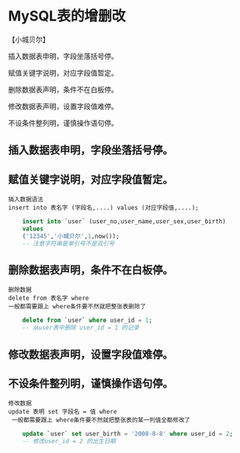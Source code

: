 # MySQL表的增删改

【小城贝尔】

插入数据表申明，字段坐落括号停。

赋值关键字说明，对应字段值暂定。

删除数据表声明，条件不在白板停。

修改数据表声明，设置字段值难停。

不设条件整列明，谨慎操作语句停。


##  插入数据表申明，字段坐落括号停。
##  赋值关键字说明，对应字段值暂定。
    插入数据语法
    insert into 表名字 (字段名,....) values (对应字段值,....);
```sql
    insert into `user` (user_no,user_name,user_sex,user_birth)
    values 
    ('12345','小城贝尔',1,now());
    -- 注意字符串是单引号不是双引号
```
##  删除数据表声明，条件不在白板停。
    删除数据
    delete from 表名字 where 
    一般都需要跟上 where条件要不然就把整张表删除了
```sql
    delete from `user` where user_id = 1;
    -- 从user表中删除 user_id = 1 的记录

```
##  修改数据表声明，设置字段值难停。
##  不设条件整列明，谨慎操作语句停。
    修改数据
    update 表明 set 字段名 = 值 where
     一般都需要跟上 where条件要不然就把整张表的某一列值全都修改了
```sql
    update `user` set user_birth = '2008-8-8' where user_id = 2;
    -- 修改user_id = 2 的出生日期
```